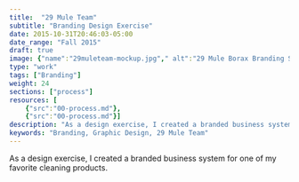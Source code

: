 ```yaml
---
title:  "29 Mule Team"
subtitle: "Branding Design Exercise"
date: 2015-10-31T20:46:03-05:00
date_range: "Fall 2015"
draft: true
image: {"name":"29muleteam-mockup.jpg"," alt":"29 Mule Borax Branding System Mockup"}
type: "work"
tags: ["Branding"]
weight: 24
sections: ["process"]
resources: [
    {"src":"00-process.md"},
    {"src":"00-process.md"}]
description: "As a design exercise, I created a branded business system for one of my favorite cleaning products."
keywords: "Branding, Graphic Design, 29 Mule Team"
---
```

As a design exercise, I created a branded business system for one of my favorite cleaning products.